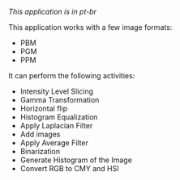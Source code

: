 _This application is in pt-br_

This application works with a few image formats:
 - PBM
 - PGM
 - PPM

It can perform the following activities:
 - Intensity Level Slicing
 - Gamma Transformation
 - Horizontal flip
 - Histogram Equalization
 - Apply Laplacian Filter
 - Add images
 - Apply Average Filter
 - Binarization
 - Generate Histogram of the Image
 - Convert RGB to CMY and HSI
 
 
